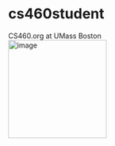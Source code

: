 # cs460student
CS460.org at UMass Boston  
<img width="198" alt="image" src="https://github.com/NimilRl/cs460student/assets/90232167/ddc2edbe-80d0-43f5-a7d6-d65bd612724e">
